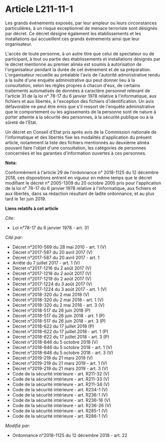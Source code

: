 # Article L211-11-1

Les grands événements exposés, par leur ampleur ou leurs circonstances particulières, à un risque exceptionnel de menace
terroriste sont désignés par décret. Ce décret désigne également les établissements et les installations qui accueillent ces
grands événements ainsi que leur organisateur.

L'accès de toute personne, à un autre titre que celui de spectateur ou de participant, à tout ou partie des établissements et
installations désignés par le décret mentionné au premier alinéa est soumis à autorisation de l'organisateur pendant la durée
de cet événement et de sa préparation. L'organisateur recueille au préalable l'avis de l'autorité administrative rendu à la
suite d'une enquête administrative qui peut donner lieu à la consultation, selon les règles propres à chacun d'eux, de
certains traitements automatisés de données à caractère personnel relevant de l'article 31 de la loi n° 78-17 du 6 janvier
1978 relative à l'informatique, aux fichiers et aux libertés, à l'exception des fichiers d'identification. Un avis
défavorable ne peut être émis que s'il ressort de l'enquête administrative que le comportement ou les agissements de la
personne sont de nature à porter atteinte à la sécurité des personnes, à la sécurité publique ou à la sûreté de l'Etat.

Un décret en Conseil d'Etat pris après avis de la Commission nationale de l'informatique et des libertés fixe les modalités
d'application du présent article, notamment la liste des fichiers mentionnés au deuxième alinéa pouvant faire l'objet d'une
consultation, les catégories de personnes concernées et les garanties d'information ouvertes à ces personnes.

**Nota:**

Conformément à l'article 29 de l’ordonnance n° 2018-1125 du 12 décembre 2018, ces dispositions entrent en vigueur en même
temps que le décret modifiant le décret n° 2005-1309 du 20 octobre 2005 pris pour l'application de la loi n° 78-17 du 6
janvier 1978 relative à l'informatique, aux fichiers et aux libertés, dans sa rédaction résultant de ladite ordonnance, et au
plus tard le 1er juin 2019.

**Liens relatifs à cet article**

_Cite_:

  - Loi n°78-17 du 6 janvier 1978 - art. 31

_Cité par_:

  - Décret n°2010-569  du 28 mai 2010 - art. 1 (V)
  - Décret n°2017-587 du 20 avril 2017 (V)
  - Décret n°2017-587 du 20 avril 2017 - art. 1
  - Arrêté du 7 juillet 2017 - art. 1 (V)
  - Décret n°2017-1216 du 2 août 2017 (V)
  - Décret n°2017-1218 du 2 août 2017 (V)
  - Décret n°2017-1219 du 2 août 2017 (V)
  - Décret n°2017-1224 du 3 août 2017 (V)
  - Décret n°2017-1224 du 3 août 2017 - art. 1 (V)
  - Décret n°2018-320 du 2 mai 2018 (V)
  - Décret n°2018-320 du 2 mai 2018 - art. 1 (V)
  - Décret n°2018-320 du 2 mai 2018 - art. 3 (V)
  - Décret n°2018-517 du 26 juin 2018 (P)
  - Décret n°2018-517 du 26 juin 2018 - art. 1 (P)
  - Décret n°2018-517 du 26 juin 2018 - art. 3 (P)
  - Décret n°2018-622 du 17 juillet 2018 (P)
  - Décret n°2018-622 du 17 juillet 2018 - art. 1 (P)
  - Décret n°2018-622 du 17 juillet 2018 - art. 3 (P)
  - Décret n°2018-846 du 5 octobre 2018 (V)
  - Décret n°2018-846 du 5 octobre 2018 - art. 1 (V)
  - Décret n°2018-846 du 5 octobre 2018 - art. 3 (V)
  - Décret n°2019-219 du 21 mars 2019 (V)
  - Décret n°2019-219 du 21 mars 2019 - art. 1 (V)
  - Décret n°2019-219 du 21 mars 2019 - art. 3 (V)
  - Code de la sécurité intérieure - art. R211-32 (V)
  - Code de la sécurité intérieure - art. R211-33 (V)
  - Code de la sécurité intérieure - art. R211-34 (V)
  - Code de la sécurité intérieure - art. R234-1 (V)
  - Code de la sécurité intérieure - art. R236-1 (V)
  - Code de la sécurité intérieure - art. R236-16 (V)
  - Code de la sécurité intérieure - art. R236-26 (V)
  - Code de la sécurité intérieure - art. R285-1 (V)
  - Code de la sécurité intérieure - art. R286-1 (V)

_Modifié par_:

  - Ordonnance n°2018-1125 du 12 décembre 2018 - art. 22
